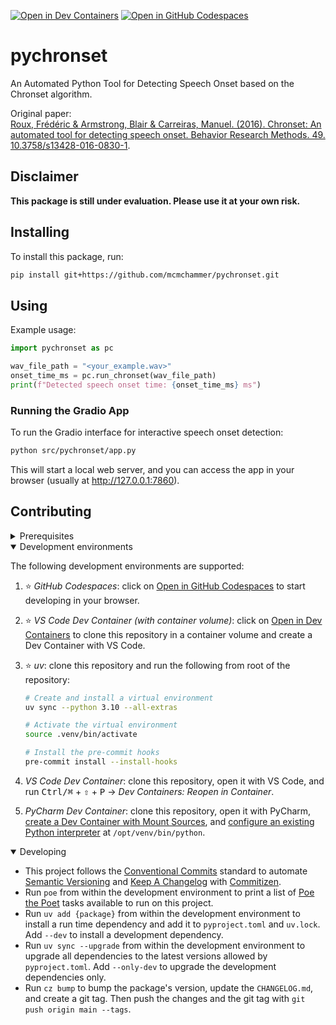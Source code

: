 [![Open in Dev Containers](https://img.shields.io/static/v1?label=Dev%20Containers&message=Open&color=blue&logo=data:image/svg%2bxml;base64,PHN2ZyB4bWxucz0iaHR0cDovL3d3dy53My5vcmcvMjAwMC9zdmciIHZpZXdCb3g9IjAgMCAyNCAyNCI+PHBhdGggZmlsbD0iI2ZmZiIgZD0iTTE3IDE2VjdsLTYgNU0yIDlWOGwxLTFoMWw0IDMgOC04aDFsNCAyIDEgMXYxNGwtMSAxLTQgMmgtMWwtOC04LTQgM0gzbC0xLTF2LTFsMy0zIi8+PC9zdmc+)](https://vscode.dev/redirect?url=vscode://ms-vscode-remote.remote-containers/cloneInVolume?url=https://github.com/mcmchammer/pychronset) [![Open in GitHub Codespaces](https://img.shields.io/static/v1?label=GitHub%20Codespaces&message=Open&color=blue&logo=github)](https://github.com/codespaces/new/mcmchammer/pychronset)

# pychronset

An Automated Python Tool for Detecting Speech Onset  based on the Chronset algorithm.  

Original paper:  
[Roux, Frédéric & Armstrong, Blair & Carreiras, Manuel. (2016). Chronset: An automated tool for detecting speech onset. Behavior Research Methods. 49. 10.3758/s13428-016-0830-1](https://link.springer.com/article/10.3758/s13428-016-0830-1).  

## Disclaimer

**This package is still under evaluation. Please use it at your own risk.**

## Installing

To install this package, run:

```sh
pip install git+https://github.com/mcmchammer/pychronset.git
```

## Using

Example usage:

```python
import pychronset as pc

wav_file_path = "<your_example.wav>"
onset_time_ms = pc.run_chronset(wav_file_path)
print(f"Detected speech onset time: {onset_time_ms} ms")
```

### Running the Gradio App

To run the Gradio interface for interactive speech onset detection:

```sh
python src/pychronset/app.py
```

This will start a local web server, and you can access the app in your browser (usually at http://127.0.0.1:7860).

## Contributing

<details>
<summary>Prerequisites</summary>

1. [Generate an SSH key](https://docs.github.com/en/authentication/connecting-to-github-with-ssh/generating-a-new-ssh-key-and-adding-it-to-the-ssh-agent#generating-a-new-ssh-key) and [add the SSH key to your GitHub account](https://docs.github.com/en/authentication/connecting-to-github-with-ssh/adding-a-new-ssh-key-to-your-github-account).
1. Configure SSH to automatically load your SSH keys:

    ```sh
    cat << EOF >> ~/.ssh/config
    
    Host *
      AddKeysToAgent yes
      IgnoreUnknown UseKeychain
      UseKeychain yes
      ForwardAgent yes
    EOF
    ```

1. [Install Docker Desktop](https://www.docker.com/get-started).
1. [Install VS Code](https://code.visualstudio.com/) and [VS Code's Dev Containers extension](https://marketplace.visualstudio.com/items?itemName=ms-vscode-remote.remote-containers). Alternatively, install [PyCharm](https://www.jetbrains.com/pycharm/download/).
1. _Optional:_ install a [Nerd Font](https://www.nerdfonts.com/font-downloads) such as [FiraCode Nerd Font](https://github.com/ryanoasis/nerd-fonts/tree/master/patched-fonts/FiraCode) and [configure VS Code](https://github.com/tonsky/FiraCode/wiki/VS-Code-Instructions) or [PyCharm](https://github.com/tonsky/FiraCode/wiki/Intellij-products-instructions) to use it.

</details>

<details open>
<summary>Development environments</summary>

The following development environments are supported:

1. ⭐️ _GitHub Codespaces_: click on [Open in GitHub Codespaces](https://github.com/codespaces/new/mcmchammer/pychronset) to start developing in your browser.
1. ⭐️ _VS Code Dev Container (with container volume)_: click on [Open in Dev Containers](https://vscode.dev/redirect?url=vscode://ms-vscode-remote.remote-containers/cloneInVolume?url=https://github.com/mcmchammer/pychronset) to clone this repository in a container volume and create a Dev Container with VS Code.
1. ⭐️ _uv_: clone this repository and run the following from root of the repository:

    ```sh
    # Create and install a virtual environment
    uv sync --python 3.10 --all-extras

    # Activate the virtual environment
    source .venv/bin/activate

    # Install the pre-commit hooks
    pre-commit install --install-hooks
    ```

1. _VS Code Dev Container_: clone this repository, open it with VS Code, and run <kbd>Ctrl/⌘</kbd> + <kbd>⇧</kbd> + <kbd>P</kbd> → _Dev Containers: Reopen in Container_.
1. _PyCharm Dev Container_: clone this repository, open it with PyCharm, [create a Dev Container with Mount Sources](https://www.jetbrains.com/help/pycharm/start-dev-container-inside-ide.html), and [configure an existing Python interpreter](https://www.jetbrains.com/help/pycharm/configuring-python-interpreter.html#widget) at `/opt/venv/bin/python`.

</details>

<details open>
<summary>Developing</summary>

- This project follows the [Conventional Commits](https://www.conventionalcommits.org/) standard to automate [Semantic Versioning](https://semver.org/) and [Keep A Changelog](https://keepachangelog.com/) with [Commitizen](https://github.com/commitizen-tools/commitizen).
- Run `poe` from within the development environment to print a list of [Poe the Poet](https://github.com/nat-n/poethepoet) tasks available to run on this project.
- Run `uv add {package}` from within the development environment to install a run time dependency and add it to `pyproject.toml` and `uv.lock`. Add `--dev` to install a development dependency.
- Run `uv sync --upgrade` from within the development environment to upgrade all dependencies to the latest versions allowed by `pyproject.toml`. Add `--only-dev` to upgrade the development dependencies only.
- Run `cz bump` to bump the package's version, update the `CHANGELOG.md`, and create a git tag. Then push the changes and the git tag with `git push origin main --tags`.

</details>
